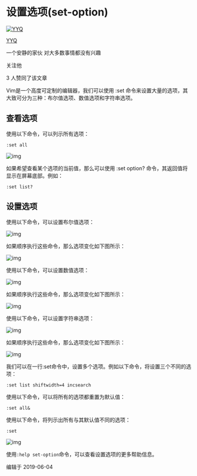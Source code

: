 # 设置选项(set-option)

[![YYQ](https://pic3.zhimg.com/v2-c4432de041354a82800b86e53483c9c7_xs.jpg?source=172ae18b)](https://www.zhihu.com/people/anthony.yuan)

[YYQ](https://www.zhihu.com/people/anthony.yuan)

一个安静的家伙 对大多数事情都没有兴趣

关注他

3 人赞同了该文章

Vim是一个高度可定制的编辑器，我们可以使用 :set 命令来设置大量的选项，其大致可分为三种：布尔值选项、数值选项和字符串选项。

## **查看选项**

使用以下命令，可以列示所有选项：

```vim
:set all
```

![img](https://pic1.zhimg.com/80/v2-69ef717c0e75d50bc78ac3883ff47530_720w.jpg)

如果希望查看某个选项的当前值，那么可以使用 :set option? 命令，其返回值将显示在屏幕底部。例如：

```vim
:set list?
```

## **设置选项**

使用以下命令，可以设置布尔值选项：

![img](https://pic1.zhimg.com/80/v2-dc8bcf92d56add33a5457e116cf0a778_720w.jpg)

如果顺序执行这些命令，那么选项变化如下图所示：

![img](https://pic3.zhimg.com/80/v2-2a6254a40592ce5770eb6ff7060feb9a_720w.jpg)

使用以下命令，可以设置数值选项：

![img](https://pic2.zhimg.com/80/v2-e2f881223f4d95eb2867e659a2262a75_720w.jpg)

如果顺序执行这些命令，那么选项变化如下图所示：

![img](https://pic4.zhimg.com/80/v2-047d271e569936b73d58ff16b90894bb_720w.jpg)

使用以下命令，可以设置字符串选项：

![img](https://pic3.zhimg.com/80/v2-b0eb2b661ad4ea18d662e8cac68a282a_720w.jpg)

如果顺序执行这些命令，那么选项变化如下图所示：

![img](https://pic1.zhimg.com/80/v2-475b24bc7ce148010907b99d220229d8_720w.jpg)

我们可以在一行:set命令中，设置多个选项。例如以下命令，将设置三个不同的选项：

```vim
:set list shiftwidth=4 incsearch
```

使用以下命令，可以将所有的选项都重置为默认值：

```vim
:set all&
```

使用以下命令，将列示出所有与其默认值不同的选项：

```vim
:set
```

![img](https://pic2.zhimg.com/80/v2-41e56ddafa0c815c04c843c40f624315_720w.jpg)

使用`:help set-option`命令，可以查看设置选项的更多帮助信息。

编辑于 2019-06-04